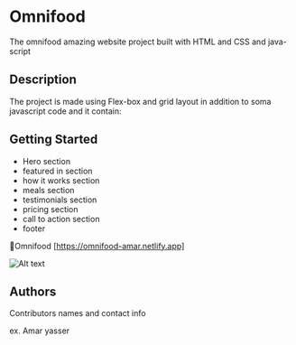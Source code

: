 # Omnifood

The omnifood amazing website project built with HTML and CSS and java-script

## Description

The project is made using Flex-box and grid layout in addition to soma javascript code and it contain:

## Getting Started

* Hero section
* featured in section
* how it works section
* meals section
* testimonials section
* pricing section
* call to action section
* footer

🔗Omnifood  [https://omnifood-amar.netlify.app]

<img src="img/first-look.png" alt="Alt text" title="Optional title">


## Authors

Contributors names and contact info

ex. Amar yasser
